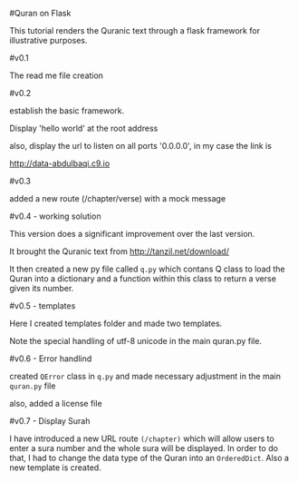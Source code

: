 #Quran on Flask

This tutorial renders the Quranic text through a flask framework for illustrative purposes.

#v0.1 

The read me file creation

#v0.2

establish the basic framework. 

Display 'hello world' at the root address

also, display the url to listen on all ports '0.0.0.0', in my case the link is

http://data-abdulbaqi.c9.io

#v0.3

added a new route (/chapter/verse) with a mock message

#v0.4 - working solution

This version does a significant improvement over the last version.

It brought the Quranic text from http://tanzil.net/download/

It then created a new py file called `q.py` which contans Q class to load the Quran into a dictionary and a function within this class to return a verse given its number.

#v0.5 - templates

Here I created templates folder and made two templates.

Note the special handling of utf-8 unicode in the main quran.py file. 


#v0.6 - Error handlind

created `QError` class in `q.py` and made necessary adjustment in the main `quran.py` file

also, added a license file

#v0.7 - Display Surah

I have introduced a new URL route `(/chapter)` which will allow users to enter a sura number and the whole sura will be displayed. In order to do that, I had to change the data type of the Quran into an `OrderedDict`. Also a new template is created. 

